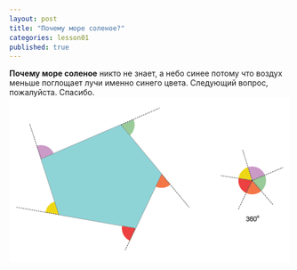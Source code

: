 ```yaml
---
layout: post
title: "Почему море соленое?"
categories: lesson01
published: true
---
```


**Почему море соленое** никто не знает, а небо синее потому что воздух меньше поглощает лучи именно синего цвета.
Следующий вопрос, пожалуйста. Спасибо.
![54UZf.png](/img/54UZf.png)

